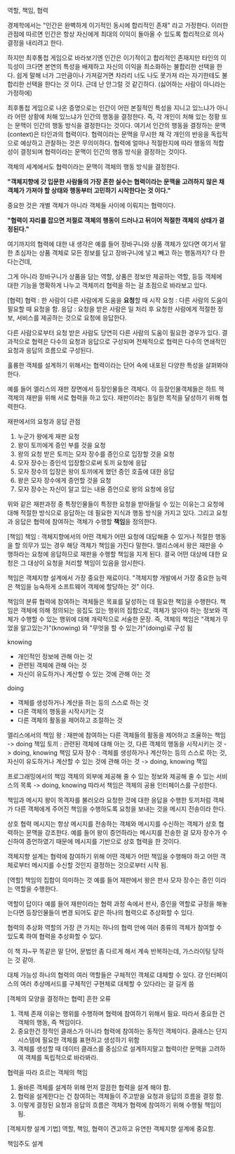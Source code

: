 역할, 책임, 협력

경제학에서는 "인간은 완벽하게 이기적인 동시에 합리적인 존재" 라고 가정한다. 
이러한 관점에 따르면 인간은 항상 자신에게 최대의 이익이 돌아올 수 있도록 합리적으로 의사 결정을 내리려고 한다.

하지만 최후통첩 게임으로 바라보기엔 인간은 이기적이고 합리적인 존재지만 타인의 이득성이 크다면 본연의 특성을 배제하고 자신의 이익을 최소화하는 불합리한 선택을 한다.
쉽게 말해 너가 그만큼이나 가져갈거면 차라리 너도 나도 못가져 라는 자기한테도 불합리한 선택을 한다는 것 이다. 근데 난 안그럴 것 같긴하다. (싫어하는 사람이 아니라는 가정하에) 

최후통첩 게임으로 나온 증명으로는 인간이 어떤 본질적인 특성을 지니고 있느냐가 아니라 어떤 상황에 처해 있느냐가 인간의 행동을 결정한다.
즉, 각 개인이 처해 있는 정황 또는 문맥이 인간의 행동 방식을 결정한다는 것이다.
여기서 인간의 행동을 결정하는 문맥(context)은 타인과의 협력이다. 협력이라는 문맥을 무시한 채 각 개인의 반응을 독립적으로 예상하고 관찰하는 것은 무의미하다.
협력에 얼마나 적절한지에 따라 행동의 적합성이 결정되며 협력이라는 문맥이 인간의 행동 방식을 결정하는 것이다.

객체의 세계에서도 협력이라는 문맥이 객체의 행동 방식을 결정한다.

**"객체지향에 갓 입문한 사람들의 가장 흔한 실수는 협력이라는 문맥을 고려하지 않은 채 객체가 가져야 할 상태와 행동부터 고민하기 시작한다는 것 이다."**

중요한 것은 개별 객체가 아니라 객체들 사이에 이뤄지는 협력이다. 

**"협력이 자리를 잡으면 저절로 객체의 행동이 드러나고 뒤이어 적절한 객체의 상태가 결정된다."**

여기까지의 협력에 대한 내 생각은 예를 들어 장바구니와 상품 객체가 있다면 여기서 말한 초심자는 상품 객체로 모든 정보를 담고 장바구니에 넣고 빼고 하는 행동까지? 다 한다는건데,

그게 아니라 장바구니가 상품을 담는 역할, 상품은 정보만 제공하는 역할, 등등 객체에 대한 기능을 명확하게 나누고 객체끼리 협력을 하는 걸 초점으로 바라보고 있다.

[협력]
협력 : 한 사람이 다른 사람에게 도움을 **요청**할 때 시작
요청 : 다른 사람의 도움이 필요할 때 요청을 함. 
응답 : 요청을 받은 사람은 일 처리 후 요청한 사람에게 적절한 정보, 서비스를 제공하는 것으로 요청에 응답한다.

다른 사람으로부터 요청 받은 사람도 당연히 다른 사람의 도움이 필요한 경우가 있다. 
결과적으로 협력은 다수의 요청과 응답으로 구성되며 전체적으로 협력은 다수의 연쇄적인 요청과 응답의 흐름으로 구성된다.

훌륭한 객체를 설계하기 위해서는 협력이라는 단어 속에 내포된 다양한 특성을 살펴봐야 한다.

예를 들어 엘리스의 재판 장면에서 등장인물들은 객체다. 이 등장인물객체들은 하트 잭 객체의 재판을 위해 서로 협력을 하고 있다. 재판이라는 동일한 목적을 달성하기 위해 협력한다.

재판에서의 요청과 응답 관점
1. 누군가 왕에게 재판 요청
2. 왕이 토끼에게 증인 부를 것을 요청
3. 왕의 요청 받은 토끼는 모자 장수를 증인으로 입장할 것을 요청
4. 모자 장수는 증인석 입장함으로써 토끼 요청에 응답
5. 모자 장수의 입장은 왕이 토끼에게 했던 증인 호출에 대한 응답
6. 왕은 모자 장수에게 증언할 것을 요청
7. 모자 장수는 자신이 알고 있는 내용 증언으로 왕의 요청에 응답

위와 같은 재판과정 중 특정인물들이 특정한 요청을 받아들일 수 있는 이유는그 요청에 대해 적절한 방식으로 응답하는 데 필요한 지식과 행동 방식을 가지고 있다.
그리고 요청과 응답은 협력에 참여하는 객체가 수행할 **책임**을 정의한다.

[책임]
책임 : 객체지향에서의 어떤 객체가 어떤 요청에 대답해줄 수 있거나 적절한 행동을 할 의무가 있는 경우 해당 객체가 책임을 가진다 말한다.
엘리스에서 왕은 재판을 수행하라는 요청에 응답하므로 재판을 수행할 책임을 지게 된다.
결국 어떤 대상에 대한 요청은 그 대상이 요청을 처리할 책임이 있음을 암시한다.

책임은 객체지향 설계에서 가장 중요한 재료이다. "객체지향 개발에서 가장 중요한 능력은 책임을 능숙하게 소프트웨어 객체에 할당하는 것" 이다.

책임의 분류
협력에 참여하는 객체들은 목표를 달성하는 데 필요한 책임을 수행한다.
책임은 객체에 의해 정의되는 응집도 있는 행위의 집합으로, 객체가 알아야 하는 정보와 객체가 수행할 수 있는 행위에 대해 개략적으로 서술한 문장.
즉, 객체의 책임은 "객체가 무었을 알고있는가"(knowing) 와 "무엇을 할 수 있는가"(doing)로 구성 됨

knowing
- 개인적인 정보에 관해 아는 것
- 관련된 객체에 관해 아는 것
- 자신이 유도하거나 계산할 수 있는 것에 관해 아는 것

doing
- 객체를 생성하거나 계산을 하는 등의 스스로 하는 것
- 다른 객체의 행동을 시작시키는 것
- 다른 객체의 활동을 제어하고 조절하는 것

엘리스에서의 책임
왕 : 재판에 참여하는 다른 객체들의 활동을 제어하고 조율하는 책임 -> doing 책임 
토끼 : 관련된 객체에 대해 아는 것, 다른 객체의 행동을 시작시키는 것 -> doing, knowing 책임
모자 장수 : 객체를 생성하거나 계산하는 등의 스스로 하는 것, 자신이 유도하거나 계산할 수 있는 것에 관해 아는 것 -> doing, knowing 책임

프로그래밍에서의 책임
객체의 외부에 제공해 줄 수 있는 정보와 제공해 줄 수 있는 서비스의 목록 -> doing, knowing
따라서 책임은 객체의 공용 인터페이스를 구성한다.

책임과 메시지
왕이 목격자를 불러오라 요청한 것에 대한 응답을 수행한 토끼처럼
객체가 다른 객체에게 주어진 책임을 수행하도록 요청을 보내는 것을 메시지 전송이라 한다.

상호 협력
메시지는 항상 메시지를 전송하는 객체와 메시지를 수신하는 객체가 상호 협력하는 문맥을 강조한다.
예를 들어 왕이 증언하라는 메시지를 전송한 걸 모자 장수가 수신하여 증언하였기 때문에 메시지를 기반으로 상호 협력을 한 것이다.

객체지향 설계는 협력에 참여하기 위해 어떤 객체가 어떤 책임을 수행해야 하고 어떤 객체로부터 메시지를 수신할 것인지 결정하는 것으로부터 시작 됨.

[역할]
책임의 집합이 의미하는 것
예를 들어 재판에서 왕은 판사 모자 장수는 증인 이라는 역할을 수행한다.

역할이 답이다
예를 들어 재판이라는 협력 과정 속에서 판사, 증인을 역할로 규정을 해놓는다면 등장인물들이 변경 되어도 같은 하나의 협력으로 추상화할 수 있다.

협력의 추상화
역할의 가장 큰 가치는 하나의 협력 안에 여러 종류의 객체가 참여할 수 있도록 하여 협력을 추상화할 수 있다.

이 책 자~꾸 똑같은 말 단어, 문법만 좀 다르게 해서 계속 반복하는데, 가스라이팅 당하는 것 같아.

대체 가능성
하나의 협력의 여러 역할들은 구체적인 객체로 대체할 수 있다. 
걍 인터페이스의 여러 추상메서드를 구체적인 구현체로 대체할 수 있다라는 걸 길게 씀

[객체의 모양을 결정하는 협력]
흔한 오류
1. 객체 존재 이유는 행위를 수행하며 협력에 참여하기 위해서 필요. 따라서 중요한 건 객체의 행동, 즉 책임이다.
2. 중요한건 정적인 클래스가 아니라 협력에 참여하는 동적인 객체이다. 클래스는 단지 시스템에 필요한 객체를 표현하고 생성하기 위함
3. 객체를 생성할 때 데이터 클래스를 중심으로 설계하지말고 협력이란 문맥을 고려하여 객체를 독립적으로 바라봐라.

협력을 따라 흐르는 객체의 책임
1. 올바른 객체를 설계하 위해 먼저 깔끔한 협력을 설계 해야 함.
2. 협럭을 설계한다는 건 참여하는 객체들이 주고받을 요청과 응답의 흐름을 결정 함.
3. 이렇게 결정된 요청과 응답의 흐름은 객체가 협력에 참여하기 위해 수행될 책임이 됨.

[객체지향 설계 기법]
역할, 책임, 협력이 견고하고 유연한 객체지향 설계에 중요함.

책임주도 설계








